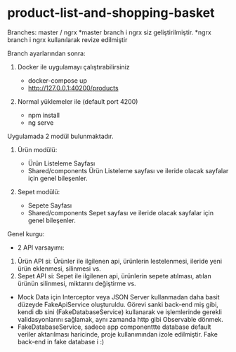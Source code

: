 # product-list-and-shopping-basket

Branches: master / ngrx
*master branch i ngrx siz geliştirilmiştir.
*ngrx branch i ngrx kullanılarak revize edilmiştir

Branch ayarlarından sonra:

1. Docker ile uygulamayı çalıştırabilirsiniz

   - docker-compose up
   - http://127.0.0.1:40200/products

2. Normal yüklemeler ile (default port 4200)
   - npm install
   - ng serve

Uygulamada 2 modül bulunmaktadır.

1. Ürün modülü:

   - Ürün Listeleme Sayfası
   - Shared/components Ürün Listeleme sayfası ve ileride olacak sayfalar için genel bileşenler.

2. Sepet modülü:
   - Sepete Sayfası
   - Shared/components Sepet sayfası ve ileride olacak sayfalar için genel bileşenler.

Genel kurgu:

- 2 API varsayımı:

1. Ürün API si: Ürünler ile ilgilenen api, ürünlerin lestelenmesi, ileride yeni ürün eklenmesi, silinmesi vs.
2. Sepet API si: Sepet ile ilgilenen api, ürünlerin sepete atılması, atılan ürünün silinmesi, miktarını değiştirme vs.

- Mock Data için Interceptor veya JSON Server kullanmadan daha basit düzeyde FakeApiService oluşturuldu. Görevi sanki back-end miş gibi, kendi db sini (FakeDatabaseService) kullanarak ve işlemlerinde gerekli validasyonlarını sağlamak, aynı zamanda http gibi Observable dönmek.
- FakeDatabaseService, sadece app componenttte database default veriler aktarılması haricinde, proje kullanımından izole edilmiştir. Fake back-end in fake database i :)

